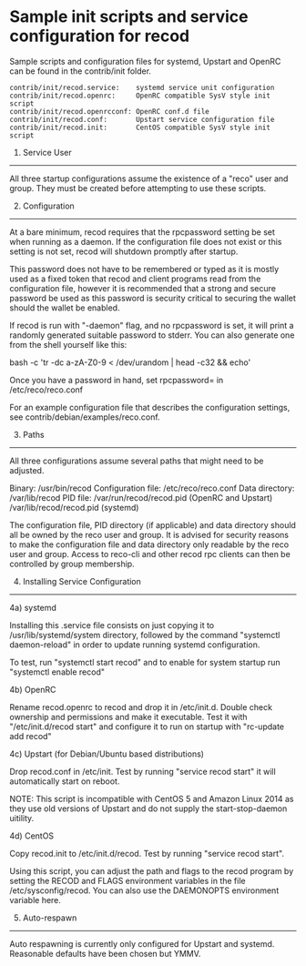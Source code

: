 Sample init scripts and service configuration for recod
==========================================================

Sample scripts and configuration files for systemd, Upstart and OpenRC
can be found in the contrib/init folder.

    contrib/init/recod.service:    systemd service unit configuration
    contrib/init/recod.openrc:     OpenRC compatible SysV style init script
    contrib/init/recod.openrcconf: OpenRC conf.d file
    contrib/init/recod.conf:       Upstart service configuration file
    contrib/init/recod.init:       CentOS compatible SysV style init script

1. Service User
---------------------------------

All three startup configurations assume the existence of a "reco" user
and group.  They must be created before attempting to use these scripts.

2. Configuration
---------------------------------

At a bare minimum, recod requires that the rpcpassword setting be set
when running as a daemon.  If the configuration file does not exist or this
setting is not set, recod will shutdown promptly after startup.

This password does not have to be remembered or typed as it is mostly used
as a fixed token that recod and client programs read from the configuration
file, however it is recommended that a strong and secure password be used
as this password is security critical to securing the wallet should the
wallet be enabled.

If recod is run with "-daemon" flag, and no rpcpassword is set, it will
print a randomly generated suitable password to stderr.  You can also
generate one from the shell yourself like this:

bash -c 'tr -dc a-zA-Z0-9 < /dev/urandom | head -c32 && echo'

Once you have a password in hand, set rpcpassword= in /etc/reco/reco.conf

For an example configuration file that describes the configuration settings,
see contrib/debian/examples/reco.conf.

3. Paths
---------------------------------

All three configurations assume several paths that might need to be adjusted.

Binary:              /usr/bin/recod
Configuration file:  /etc/reco/reco.conf
Data directory:      /var/lib/recod
PID file:            /var/run/recod/recod.pid (OpenRC and Upstart)
                     /var/lib/recod/recod.pid (systemd)

The configuration file, PID directory (if applicable) and data directory
should all be owned by the reco user and group.  It is advised for security
reasons to make the configuration file and data directory only readable by the
reco user and group.  Access to reco-cli and other recod rpc clients
can then be controlled by group membership.

4. Installing Service Configuration
-----------------------------------

4a) systemd

Installing this .service file consists on just copying it to
/usr/lib/systemd/system directory, followed by the command
"systemctl daemon-reload" in order to update running systemd configuration.

To test, run "systemctl start recod" and to enable for system startup run
"systemctl enable recod"

4b) OpenRC

Rename recod.openrc to recod and drop it in /etc/init.d.  Double
check ownership and permissions and make it executable.  Test it with
"/etc/init.d/recod start" and configure it to run on startup with
"rc-update add recod"

4c) Upstart (for Debian/Ubuntu based distributions)

Drop recod.conf in /etc/init.  Test by running "service recod start"
it will automatically start on reboot.

NOTE: This script is incompatible with CentOS 5 and Amazon Linux 2014 as they
use old versions of Upstart and do not supply the start-stop-daemon uitility.

4d) CentOS

Copy recod.init to /etc/init.d/recod. Test by running "service recod start".

Using this script, you can adjust the path and flags to the recod program by
setting the RECOD and FLAGS environment variables in the file
/etc/sysconfig/recod. You can also use the DAEMONOPTS environment variable here.

5. Auto-respawn
-----------------------------------

Auto respawning is currently only configured for Upstart and systemd.
Reasonable defaults have been chosen but YMMV.
